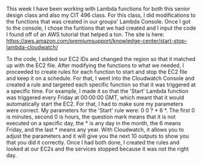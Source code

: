 This week I have been working with Lambda functions for both this senior design class and also my CIT 496 class.
For this class, I did modifications to the functions that was created in our groups' Lambda Console. 
Once I got to the console, I chose the funtions that we had created and I input the code I found off of an AWS tutorial that helped a ton.
The site is here: https://aws.amazon.com/premiumsupport/knowledge-center/start-stop-lambda-cloudwatch/

To the code, I added our EC2 IDs and changed the region so that it matched up with the EC2 file.
After modifying the functions to what we needed, I proceeded to create rules for each function to start and stop the EC2 file and keep it on a schedule.
For that, I went into the Cloudwatch Console and created a rule and targeted each specific function so that it was triggered at a specific time. For example,
I made it so that the 'Start' Lambda function was triggered every Friday at 00:00:00 GMT, which meant that it would automatically start the EC2. For that, I had to 
make sure my parameters were correct. My parameters for the 'Start' rule were: 0 0 ? * 6 *. The first 0 is minutes, second 0 is hours, the question mark means that it is not
executed on a specific day, the * is any day in the month, the 6 means Friday, and the last * means any year.
With Cloudwatch, it allows you to adjust the parameters and it will give you the next 10 outputs to show you that you did it correctly. Once I had both done, I created the rules
and looked at our EC2s and the services stopped because it was not the right day.


